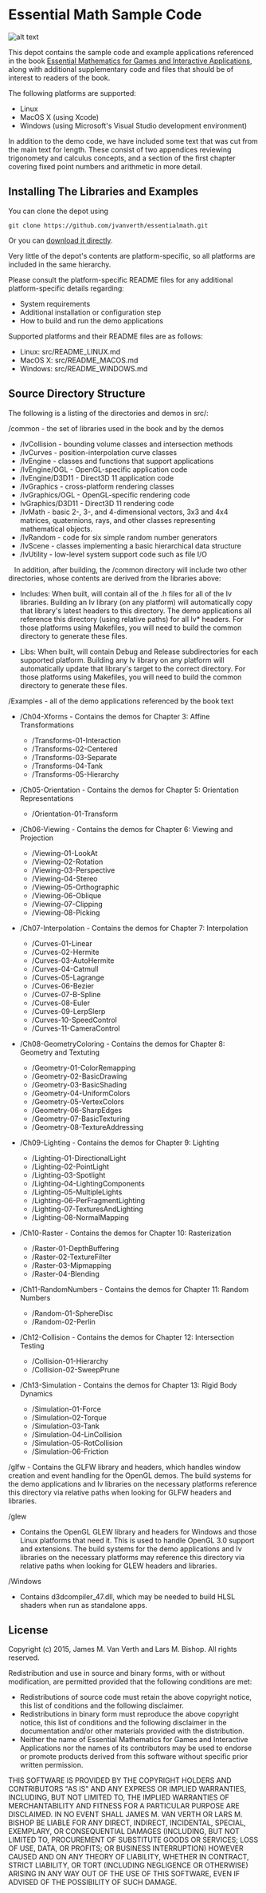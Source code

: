 Essential Math Sample Code
==========================

![alt text](https://images.tandf.co.uk/common/jackets/amazon/978148225/9781482250923.jpg "Book cover")

This depot contains the sample code and example applications referenced in the book [Essential Mathematics for Games and Interactive Applications](http://www.essentialmath.com/book.htm), along with additional supplementary code and files that should be of interest to readers of the book.

The following platforms are supported:

* Linux
* MacOS X (using Xcode)
* Windows (using Microsoft's Visual Studio development environment)

In addition to the demo code, we have included some text that was cut from the main text for length. These consist of two appendices reviewing trigonomety and calculus concepts, and a section of the first chapter covering fixed point numbers and arithmetic in more detail.

Installing The Libraries and Examples
-------------------------------------

You can clone the depot using

    git clone https://github.com/jvanverth/essentialmath.git
  
Or you can [download it directly](https://github.com/jvanverth/essentialmath/archive/master.zip).

Very little of the depot's contents are platform-specific, so all platforms are included in the same hierarchy.

Please consult the platform-specific README files for any additional platform-specific details regarding:
* System requirements
* Additional installation or configuration step
* How to build and run the demo applications

Supported platforms and their README files are as follows:
* Linux:   src/README_LINUX.md
* MacOS X: src/README_MACOS.md
* Windows:   src/README_WINDOWS.md

Source Directory Structure
--------------------------

The following is a listing of the directories and demos in src/:

/common - the set of libraries used in the book and by the demos

* /IvCollision - bounding volume classes and intersection methods
* /IvCurves - position-interpolation curve classes
* /IvEngine - classes and functions that support applications
* /IvEngine/OGL - OpenGL-specific application code
* /IvEngine/D3D11 - Direct3D 11 application code
* /IvGraphics - cross-platform rendering classes
* /IvGraphics/OGL - OpenGL-specific rendering code
* IvGraphics/D3D11 - Direct3D 11 rendering code
* /IvMath - basic 2-, 3-, and 4-dimensional vectors, 3x3 and 4x4 matrices, quaternions, rays, and other classes representing mathematical objects.
* /IvRandom - code for six simple random number generators
* /IvScene - classes implementing a basic hierarchical data structure
* /IvUtility - low-level system support code such as file I/O

&nbsp;&nbsp; In addition, after building, the /common directory will include two other directories, whose contents are derived from the libraries above:

* Includes: When built, will contain all of the .h files for all of the Iv libraries.  Building an Iv library (on any platform) will automatically copy that library's latest headers to this directory.  The demo applications all reference this directory (using relative paths) for all Iv* headers.  For those platforms using Makefiles, you will need to build the common directory to generate these files.

* Libs: When built, will contain Debug and Release subdirectories for each supported platform.  Building any Iv library on any platform will automatically update that library's target to the correct directory.  For those platforms using Makefiles, you will need to build the common directory to generate these files.

/Examples - all of the demo applications referenced by the book text

* /Ch04-Xforms - Contains the demos for Chapter 3: Affine Transformations

  * /Transforms-01-Interaction
  * /Transforms-02-Centered
  * /Transforms-03-Separate
  * /Transforms-04-Tank
  * /Transforms-05-Hierarchy

* /Ch05-Orientation - Contains the demos for Chapter 5: Orientation Representations

  * /Orientation-01-Transform

* /Ch06-Viewing - Contains the demos for Chapter 6: Viewing and Projection

  * /Viewing-01-LookAt
  * /Viewing-02-Rotation
  * /Viewing-03-Perspective
  * /Viewing-04-Stereo
  * /Viewing-05-Orthographic
  * /Viewing-06-Oblique
  * /Viewing-07-Clipping
  * /Viewing-08-Picking

* /Ch07-Interpolation - Contains the demos for Chapter 7: Interpolation

  * /Curves-01-Linear
  * /Curves-02-Hermite
  * /Curves-03-AutoHermite
  * /Curves-04-Catmull
  * /Curves-05-Lagrange
  * /Curves-06-Bezier
  * /Curves-07-B-Spline
  * /Curves-08-Euler
  * /Curves-09-LerpSlerp
  * /Curves-10-SpeedControl
  * /Curves-11-CameraControl

* /Ch08-GeometryColoring - Contains the demos for Chapter 8: Geometry and Textuting

  * /Geometry-01-ColorRemapping
  * /Geometry-02-BasicDrawing
  * /Geometry-03-BasicShading
  * /Geometry-04-UniformColors
  * /Geometry-05-VertexColors
  * /Geometry-06-SharpEdges
  * /Geometry-07-BasicTexturing
  * /Geometry-08-TextureAddressing

* /Ch09-Lighting - Contains the demos for Chapter 9: Lighting

  * /Lighting-01-DirectionalLight
  * /Lighting-02-PointLight
  * /Lighting-03-Spotlight
  * /Lighting-04-LightingComponents
  * /Lighting-05-MultipleLights
  * /Lighting-06-PerFragmentLighting
  * /Lighting-07-TexturesAndLighting
  * /Lighting-08-NormalMapping

* /Ch10-Raster - Contains the demos for Chapter 10: Rasterization

  * /Raster-01-DepthBuffering
  * /Raster-02-TextureFilter
  * /Raster-03-Mipmapping
  * /Raster-04-Blending

* /Ch11-RandomNumbers - Contains the demos for Chapter 11: Random Numbers

  *  /Random-01-SphereDisc
  * /Random-02-Perlin

* /Ch12-Collision - Contains the demos for Chapter 12: Intersection Testing

  * /Collision-01-Hierarchy
  * /Collision-02-SweepPrune

* /Ch13-Simulation -  Contains the demos for Chapter 13: Rigid Body Dynamics

  * /Simulation-01-Force
  * /Simulation-02-Torque
  * /Simulation-03-Tank
  * /Simulation-04-LinCollision
  * /Simulation-05-RotCollision
  * /Simulation-06-Friction

/glfw - Contains the GLFW library and headers, which handles window creation and event handling for the OpenGL demos. The build systems for the demo applications and Iv libraries on the necessary platforms reference this directory via relative paths when looking for GLFW headers and libraries.

/glew
* Contains the OpenGL GLEW library and headers for Windows and those Linux platforms that need it. This is used to handle OpenGL 3.0 support and extensions. The build systems for the demo applications and Iv libraries on the necessary platforms may reference this directory via relative paths when looking for GLEW headers and libraries.

/Windows
* Contains d3dcompiler_47.dll, which may be needed to build HLSL shaders when run as standalone apps.

License
-------
Copyright (c) 2015, James M. Van Verth and Lars M. Bishop.
All rights reserved.

Redistribution and use in source and binary forms, with or without
modification, are permitted provided that the following conditions are met:

* Redistributions of source code must retain the above copyright
notice, this list of conditions and the following disclaimer.
* Redistributions in binary form must reproduce the above copyright
notice, this list of conditions and the following disclaimer in the
documentation and/or other materials provided with the distribution.
* Neither the name of Essential Mathematics for Games and Interactive
Applications nor the names of its contributors may be used to endorse 
or promote products derived from this software without specific prior written permission.

THIS SOFTWARE IS PROVIDED BY THE COPYRIGHT HOLDERS AND CONTRIBUTORS "AS IS" AND
ANY EXPRESS OR IMPLIED WARRANTIES, INCLUDING, BUT NOT LIMITED TO, THE IMPLIED
WARRANTIES OF MERCHANTABILITY AND FITNESS FOR A PARTICULAR PURPOSE ARE
DISCLAIMED. IN NO EVENT SHALL JAMES M. VAN VERTH OR LARS M. BISHOP BE LIABLE FOR ANY
DIRECT, INDIRECT, INCIDENTAL, SPECIAL, EXEMPLARY, OR CONSEQUENTIAL DAMAGES
(INCLUDING, BUT NOT LIMITED TO, PROCUREMENT OF SUBSTITUTE GOODS OR SERVICES;
LOSS OF USE, DATA, OR PROFITS; OR BUSINESS INTERRUPTION) HOWEVER CAUSED AND
ON ANY THEORY OF LIABILITY, WHETHER IN CONTRACT, STRICT LIABILITY, OR TORT
(INCLUDING NEGLIGENCE OR OTHERWISE) ARISING IN ANY WAY OUT OF THE USE OF THIS
SOFTWARE, EVEN IF ADVISED OF THE POSSIBILITY OF SUCH DAMAGE.
